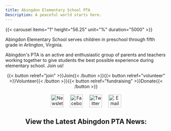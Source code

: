 ```yaml
---
title: Abingdon Elementary School PTA
Description: A peaceful world starts here.
---
```


<style>
.title, .center { text-align: center; }
hr, label[for=toc-control], #toc-control { display: none; }
</style>

{{< carousel items="1" height="56.25" unit="%" duration="5000" >}}

Abingdon Elementary School serves children in preschool through fifth grade in Arlington, Virginia.

Abingdon's PTA is an active and enthusiastic group of parents and teachers working together to give students the best possible experience during elementary school. Join us!

<div class=center>
{{< button relref="join" >}}Join{{< /button >}}{{< button relref="volunteer" >}}Volunteer{{< /button >}}{{< button relref="fundraising" >}}Donate{{< /button >}}
<br>
<br>
<a href="https://lp.constantcontactpages.com/su/t3ku1aP"><img src="/images/Newsletter.svg" height="40" width="40" alt="Newsletter logo" title="Subscribe to our email newsletter, the Cardinal Courier"></a> &nbsp;&nbsp;&nbsp; <a href="https://www.facebook.com/AbingdonElementaryPTA"><img src="/images/Facebook.svg" height="40" width="40" alt="Facebook logo" title="Follow us on Facebook"></a> &nbsp;&nbsp;&nbsp; <a href="https://twitter.com/AbingdonPTA"><img src="/images/Twitter.svg" height="40" width="40" alt="Twitter logo" title="Follow us on Twitter"></a> &nbsp;&nbsp;&nbsp;<!-- <a href="/whatsapp"><img src="/images/WhatsApp.svg" height="40" width="40" alt="WhatsApp logo" title="Join our WhatsApp groups"></a> &nbsp;&nbsp;&nbsp;--> <a href="mailto:abingdonelementarypta@gmail.com"><img src="/images/Email.svg" height="40" width="40" alt="Email logo" title="Email us"></a>

<h2>View the Latest Abingdon PTA News:</h2>
</div>

<link rel="stylesheet" href="/css/carousel.css">
<script type="text/javascript" src="/js/carousel.js"></script>